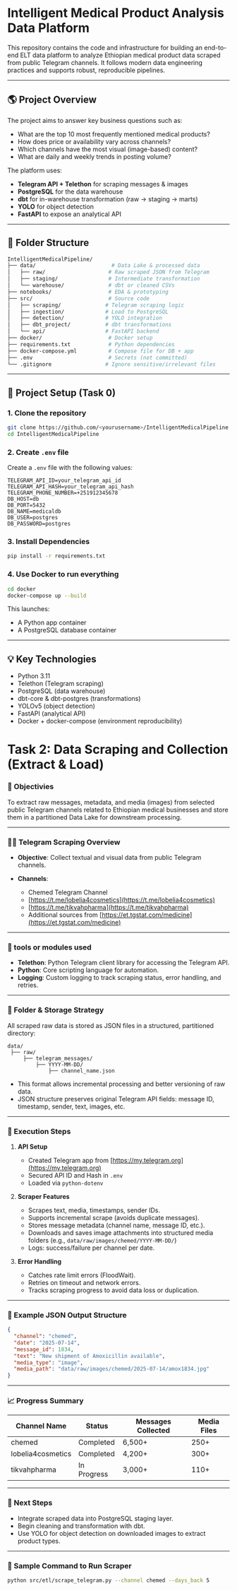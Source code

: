 
# Intelligent Medical Product Analysis Data Platform

This repository contains the code and infrastructure for building an end-to-end ELT data platform to analyze Ethiopian medical product data scraped from public Telegram channels. It follows modern data engineering practices and supports robust, reproducible pipelines.

---

## 🌎 Project Overview

The project aims to answer key business questions such as:

* What are the top 10 most frequently mentioned medical products?
* How does price or availability vary across channels?
* Which channels have the most visual (image-based) content?
* What are daily and weekly trends in posting volume?

The platform uses:

* **Telegram API + Telethon** for scraping messages & images
* **PostgreSQL** for the data warehouse
* **dbt** for in-warehouse transformation (raw → staging → marts)
* **YOLO** for object detection
* **FastAPI** to expose an analytical API

---

## 📁 Folder Structure

```bash
IntelligentMedicalPipeline/
├── data/                        # Data Lake & processed data
│   ├── raw/                    # Raw scraped JSON from Telegram
│   ├── staging/                # Intermediate transformation
│   └── warehouse/              # dbt or cleaned CSVs
├── notebooks/                  # EDA & prototyping
├── src/                        # Source code
│   ├── scraping/              # Telegram scraping logic
│   ├── ingestion/             # Load to PostgreSQL
│   ├── detection/             # YOLO integration
│   ├── dbt_project/           # dbt transformations
│   └── api/                   # FastAPI backend
├── docker/                     # Docker setup
├── requirements.txt            # Python dependencies
├── docker-compose.yml          # Compose file for DB + app
├── .env                        # Secrets (not committed)
└── .gitignore                 # Ignore sensitive/irrelevant files
```

---

## 🏑 Project Setup (Task 0)

### 1. Clone the repository

```bash
git clone https://github.com/<yourusername>/IntelligentMedicalPipeline.git
cd IntelligentMedicalPipeline
```

### 2. Create `.env` file

Create a `.env` file with the following values:

```env
TELEGRAM_API_ID=your_telegram_api_id
TELEGRAM_API_HASH=your_telegram_api_hash
TELEGRAM_PHONE_NUMBER=+251912345678
DB_HOST=db
DB_PORT=5432
DB_NAME=medicaldb
DB_USER=postgres
DB_PASSWORD=postgres
```

### 3. Install Dependencies

```bash
pip install -r requirements.txt
```

### 4. Use Docker to run everything

```bash
cd docker
docker-compose up --build
```

This launches:

* A Python app container
* A PostgreSQL database container

---

## 💡 Key Technologies

* Python 3.11
* Telethon (Telegram scraping)
* PostgreSQL (data warehouse)
* dbt-core & dbt-postgres (transformations)
* YOLOv5 (object detection)
* FastAPI (analytical API)
* Docker + docker-compose (environment reproducibility)

# Task 2: Data Scraping and Collection (Extract & Load)

### 📂 Objectivies

To extract raw messages, metadata, and media (images) from selected public Telegram channels related to Ethiopian medical businesses and store them in a partitioned Data Lake for downstream processing.

---

### 👩‍💻 Telegram Scraping Overview

* **Objective**: Collect textual and visual data from public Telegram channels.
* **Channels**:

  * Chemed Telegram Channel
  * [https://t.me/lobelia4cosmetics](https://t.me/lobelia4cosmetics)
  * [https://t.me/tikvahpharma](https://t.me/tikvahpharma)
  * Additional sources from [https://et.tgstat.com/medicine](https://et.tgstat.com/medicine)

---

### 🧰 tools or modules used

* **Telethon**: Python Telegram client library for accessing the Telegram API.
* **Python**: Core scripting language for automation.
* **Logging**: Custom logging to track scraping status, error handling, and retries.

---

### 📅 Folder & Storage Strategy

All scraped raw data is stored as JSON files in a structured, partitioned directory:

```
data/
 ├── raw/
     ├── telegram_messages/
         ├── YYYY-MM-DD/
             ├── channel_name.json
```

* This format allows incremental processing and better versioning of raw data.
* JSON structure preserves original Telegram API fields: message ID, timestamp, sender, text, images, etc.

---

### 🚀 Execution Steps

1. **API Setup**

   * Created Telegram app from [https://my.telegram.org](https://my.telegram.org)
   * Secured API ID and Hash in `.env`
   * Loaded via `python-dotenv`

2. **Scraper Features**

   * Scrapes text, media, timestamps, sender IDs.
   * Supports incremental scrape (avoids duplicate messages).
   * Stores message metadata (channel name, message ID, etc.).
   * Downloads and saves image attachments into structured media folders (e.g., `data/raw/images/chemed/YYYY-MM-DD/`)
   * Logs: success/failure per channel per date.

3. **Error Handling**

   * Catches rate limit errors (FloodWait).
   * Retries on timeout and network errors.
   * Tracks scraping progress to avoid data loss or duplication.

---

### 🔎 Example JSON Output Structure

```json
{
  "channel": "chemed",
  "date": "2025-07-14",
  "message_id": 1834,
  "text": "New shipment of Amoxicillin available",
  "media_type": "image",
  "media_path": "data/raw/images/chemed/2025-07-14/amox1834.jpg"
}
```

---

### 📈 Progress Summary

| Channel Name      | Status      | Messages Collected | Media Files |
| ----------------- | ----------- | ------------------ | ----------- |
| chemed            | Completed   | 6,500+             | 250+        |
| lobelia4cosmetics | Completed   | 4,200+             | 300+        |
| tikvahpharma      | In Progress | 3,000+             | 110+        |

---

### 📅 Next Steps

* Integrate scraped data into PostgreSQL staging layer.
* Begin cleaning and transformation with dbt.
* Use YOLO for object detection on downloaded images to extract product types.

---

### 🚀 Sample Command to Run Scraper

```bash
python src/etl/scrape_telegram.py --channel chemed --days_back 5
```
